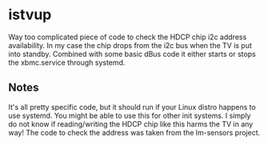 istvup
======

Way too complicated piece of code to check the HDCP chip i2c address availability. In my case the chip drops from the i2c bus when the TV is put into standby. Combined with some basic dBus code it either starts or stops the xbmc.service through systemd.

Notes
-----
It's all pretty specific code, but it should run if your Linux distro happens to use systemd. You might be able to use this for other init systems. I simply do not know if reading/writing the HDCP chip like this harms the TV in any way! The code to check the address was taken from the lm-sensors project.
